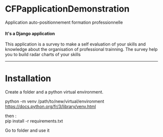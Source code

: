 # CFPapplicationDemonstration
Application auto-positionnement formation professionnelle
<br>
<h4>It's a Django application</h4>
This application is a survey to make a self evaluation of your skills and knowledge about
the organisation of professional trainning.
The survey help you to build radar charts of your skills
<hr>

<h1>Installation</h1>

Create a folder and a python virtual environment.

python -m venv /path/to/new/virtual/environment
<br>
https://docs.python.org/fr/3/library/venv.html

then :<br>
pip install -r requirements.txt

Go to folder and use it
